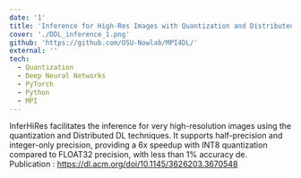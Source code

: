 ```yaml
---
date: '1'
title: 'Inference for High-Res Images with Quantization and Distributed DL'
cover: './DDL_inference_1.png'
github: 'https://github.com/OSU-Nowlab/MPI4DL/'
external: ''
tech:
  - Quantization
  - Deep Neural Networks
  - PyTorch
  - Python
  - MPI
---
```


InferHiRes facilitates the inference for very high-resolution images using the quantization and Distributed DL techniques. It supports half-precision and integer-only precision, providing a 6x speedup with INT8 quantization compared to FLOAT32 precision, with less than 1% accuracy de.<br>
Publication : https://dl.acm.org/doi/10.1145/3626203.3670548